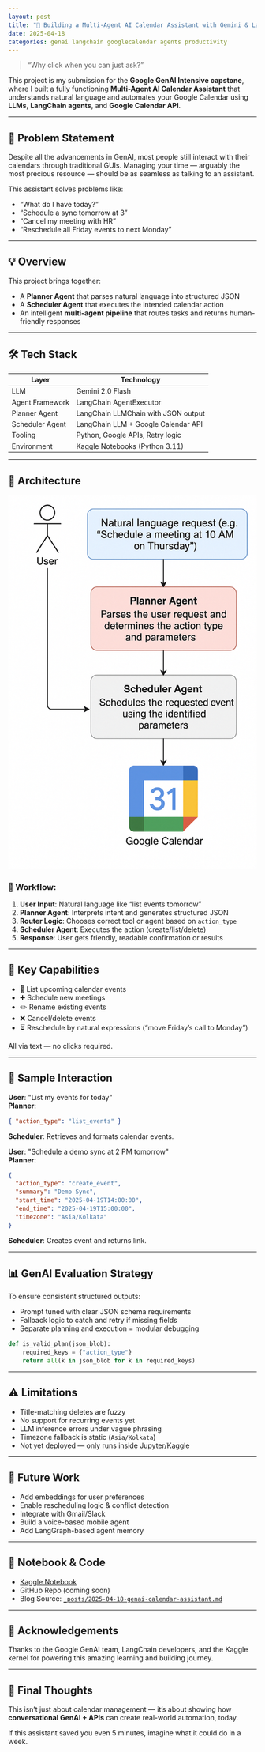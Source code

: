 ```yaml
---
layout: post
title: "🤖 Building a Multi-Agent AI Calendar Assistant with Gemini & LangChain"
date: 2025-04-18
categories: genai langchain googlecalendar agents productivity
---
```


> “Why click when you can just ask?”

This project is my submission for the **Google GenAI Intensive capstone**, where I built a fully functioning **Multi-Agent AI Calendar Assistant** that understands natural language and automates your Google Calendar using **LLMs**, **LangChain agents**, and **Google Calendar API**.

---

## 🧩 Problem Statement

Despite all the advancements in GenAI, most people still interact with their calendars through traditional GUIs. Managing your time — arguably the most precious resource — should be as seamless as talking to an assistant.

This assistant solves problems like:

- “What do I have today?”
- “Schedule a sync tomorrow at 3”
- “Cancel my meeting with HR”
- “Reschedule all Friday events to next Monday”

---

## 💡 Overview

This project brings together:

- A **Planner Agent** that parses natural language into structured JSON
- A **Scheduler Agent** that executes the intended calendar action
- An intelligent **multi-agent pipeline** that routes tasks and returns human-friendly responses

---

## 🛠️ Tech Stack

| Layer              | Technology                          |
|-------------------|--------------------------------------|
| LLM                | Gemini 2.0 Flash                     |
| Agent Framework    | LangChain AgentExecutor              |
| Planner Agent      | LangChain LLMChain with JSON output |
| Scheduler Agent    | LangChain LLM + Google Calendar API |
| Tooling            | Python, Google APIs, Retry logic    |
| Environment        | Kaggle Notebooks (Python 3.11)       |

---

## 📐 Architecture

<img src="image.png" alt="AI Calendar Assistant Architecture" width="600"/>


### 🔁 Workflow:

1. **User Input**: Natural language like “list events tomorrow”
2. **Planner Agent**: Interprets intent and generates structured JSON
3. **Router Logic**: Chooses correct tool or agent based on `action_type`
4. **Scheduler Agent**: Executes the action (create/list/delete)
5. **Response**: User gets friendly, readable confirmation or results

---

## 🤝 Key Capabilities

- 📅 List upcoming calendar events
- ➕ Schedule new meetings
- ✏️ Rename existing events
- ❌ Cancel/delete events
- ⏳ Reschedule by natural expressions (“move Friday’s call to Monday”)

All via text — no clicks required.

---

## 🧠 Sample Interaction

**User**: "List my events for today"  
**Planner**:
```json
{ "action_type": "list_events" }
```

**Scheduler**: Retrieves and formats calendar events.

**User**: "Schedule a demo sync at 2 PM tomorrow"  
**Planner**:
```json
{
  "action_type": "create_event",
  "summary": "Demo Sync",
  "start_time": "2025-04-19T14:00:00",
  "end_time": "2025-04-19T15:00:00",
  "timezone": "Asia/Kolkata"
}
```

**Scheduler**: Creates event and returns link.

---

## 📊 GenAI Evaluation Strategy

To ensure consistent structured outputs:
- Prompt tuned with clear JSON schema requirements
- Fallback logic to catch and retry if missing fields
- Separate planning and execution = modular debugging

```python
def is_valid_plan(json_blob):
    required_keys = {"action_type"}
    return all(k in json_blob for k in required_keys)
```

---

## ⚠️ Limitations

- Title-matching deletes are fuzzy
- No support for recurring events yet
- LLM inference errors under vague phrasing
- Timezone fallback is static (`Asia/Kolkata`)
- Not yet deployed — only runs inside Jupyter/Kaggle

---

## 🔮 Future Work

- Add embeddings for user preferences
- Enable rescheduling logic & conflict detection
- Integrate with Gmail/Slack
- Build a voice-based mobile agent
- Add LangGraph-based agent memory

---

## 📁 Notebook & Code

- [Kaggle Notebook](https://kaggle.com/)
- GitHub Repo (coming soon)
- Blog Source: [`_posts/2025-04-18-genai-calendar-assistant.md`](#)

---

## 🙌 Acknowledgements

Thanks to the Google GenAI team, LangChain developers, and the Kaggle kernel for powering this amazing learning and building journey.

---

## 🎯 Final Thoughts

This isn’t just about calendar management — it’s about showing how **conversational GenAI + APIs** can create real-world automation, today.

If this assistant saved you even 5 minutes, imagine what it could do in a week.

